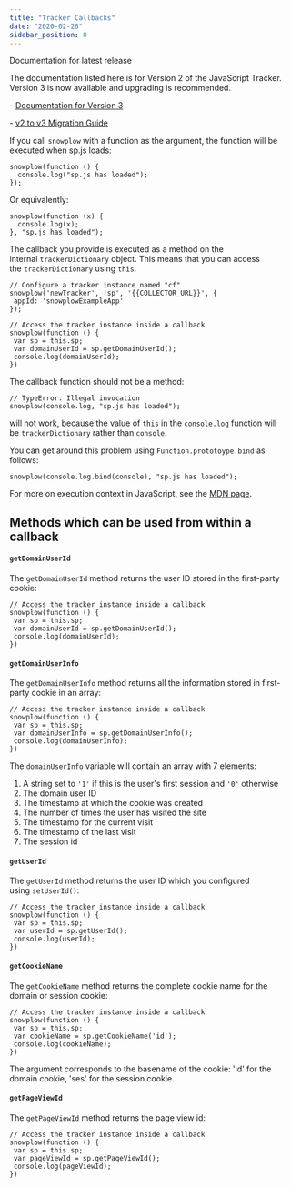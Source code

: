 ```yaml
---
title: "Tracker Callbacks"
date: "2020-02-26"
sidebar_position: 0
---
```


Documentation for latest release

The documentation listed here is for Version 2 of the JavaScript Tracker. Version 3 is now available and upgrading is recommended.

\- [Documentation for Version 3](/docs/collecting-data/collecting-from-own-applications/javascript-trackers/)

\- [v2 to v3 Migration Guide](/docs/collecting-data/collecting-from-own-applications/javascript-trackers/javascript-tracker/v2-to-v3-migration-guide/)

If you call `snowplow` with a function as the argument, the function will be executed when sp.js loads:

```
snowplow(function () {
  console.log("sp.js has loaded");
});
```

Or equivalently:

```
snowplow(function (x) {
  console.log(x);
}, "sp.js has loaded");
```

The callback you provide is executed as a method on the internal `trackerDictionary` object. This means that you can access the `trackerDictionary` using `this`.

```
// Configure a tracker instance named "cf"
snowplow('newTracker', 'sp', '{{COLLECTOR_URL}}', {
 appId: 'snowplowExampleApp'
});

// Access the tracker instance inside a callback
snowplow(function () {
 var sp = this.sp;
 var domainUserId = sp.getDomainUserId();
 console.log(domainUserId);
})
```

The callback function should not be a method:

```
// TypeError: Illegal invocation
snowplow(console.log, "sp.js has loaded");
```

will not work, because the value of `this` in the `console.log` function will be `trackerDictionary` rather than `console`.

You can get around this problem using `Function.prototoype.bind` as follows:

```
snowplow(console.log.bind(console), "sp.js has loaded");
```

For more on execution context in JavaScript, see the [MDN page](https://developer.mozilla.org/en-US/docs/Web/JavaScript/Reference/Operators/this).

## Methods which can be used from within a callback

#### `getDomainUserId`

The `getDomainUserId` method returns the user ID stored in the first-party cookie:

```
// Access the tracker instance inside a callback
snowplow(function () {
 var sp = this.sp;
 var domainUserId = sp.getDomainUserId();
 console.log(domainUserId);
})
```

#### `getDomainUserInfo`

The `getDomainUserInfo` method returns all the information stored in first-party cookie in an array:

```
// Access the tracker instance inside a callback
snowplow(function () {
 var sp = this.sp;
 var domainUserInfo = sp.getDomainUserInfo();
 console.log(domainUserInfo);
})
```

The `domainUserInfo` variable will contain an array with 7 elements:

1. A string set to `'1'` if this is the user's first session and `'0'` otherwise
2. The domain user ID
3. The timestamp at which the cookie was created
4. The number of times the user has visited the site
5. The timestamp for the current visit
6. The timestamp of the last visit
7. The session id

#### `getUserId`

The `getUserId` method returns the user ID which you configured using `setUserId()`:

```
// Access the tracker instance inside a callback
snowplow(function () {
 var sp = this.sp;
 var userId = sp.getUserId();
 console.log(userId);
})
```

#### `getCookieName`

The `getCookieName` method returns the complete cookie name for the domain or session cookie:

```
// Access the tracker instance inside a callback
snowplow(function () {
 var sp = this.sp;
 var cookieName = sp.getCookieName('id');
 console.log(cookieName);
})
```

The argument corresponds to the basename of the cookie: 'id' for the domain cookie, 'ses' for the session cookie.

#### `getPageViewId`

The `getPageViewId` method returns the page view id:

```
// Access the tracker instance inside a callback
snowplow(function () {
 var sp = this.sp;
 var pageViewId = sp.getPageViewId();
 console.log(pageViewId);
})
```
